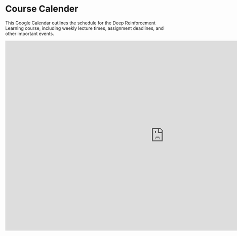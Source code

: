 # Course Calender

This Google Calendar outlines the schedule for the Deep Reinforcement Learning course, including weekly lecture times, assignment deadlines, and other important events.

<iframe src="https://calendar.google.com/calendar/embed?height=600&wkst=7&ctz=Asia%2FTehran&mode=WEEK&title&showTabs=0&showCalendars=0&showTitle=0&src=ZGVlcHJsY291cnNlQGdtYWlsLmNvbQ&color=%23039BE5" style="border-width:0" width="1000" height="600" frameborder="0" scrolling="no"></iframe>